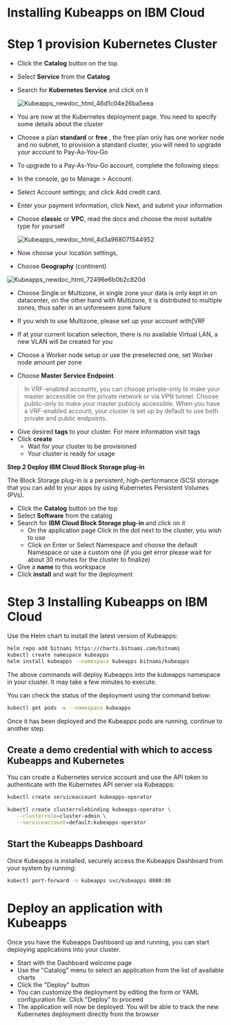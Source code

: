 # Installing Kubeapps on IBM Cloud

# **Step 1 provision Kubernetes Cluster**

- Click the **Catalog** button on the top

- Select **Service** from the **Catalog**

- Search for **Kubernetes Service** and click on it

  ![Kubeapps_newdoc_html_46d1c04e26ba5eea](https://user-images.githubusercontent.com/5286796/106395222-0d9fa300-6427-11eb-9100-bf270bedfdb4.png)

- You are now at the Kubernetes deployment page. You need to specify some details about the cluster

- Choose a plan **standard** or **free** , the free plan only has one worker node and no subnet, to provision a standard cluster, 
  you will need to upgrade your account to Pay-As-You-Go

- To upgrade to a Pay-As-You-Go account, complete the following steps:

- In the console, go to Manage > Account.

- Select Account settings; and click Add credit card.

- Enter your payment information, click Next, and submit your information

- Choose **classic** or **VPC**, read the docs and choose the most suitable type for yourself

  ![Kubeapps_newdoc_html_4d3a968071544952](https://user-images.githubusercontent.com/5286796/106395219-0c6e7600-6427-11eb-99e4-fb7c5d0c5d5e.png)

- Now choose your location settings,

- Choose **Geography** (continent)

![Kubeapps_newdoc_html_72496e6b0b2c820d](https://user-images.githubusercontent.com/5286796/106395218-0aa4b280-6427-11eb-9589-6638903ae4ff.png)

- Choose Single or Multizone, in single zone your data is only kept in on 	datacenter, on the other hand with Multizone, it is distributed to multiple zones, 
  thus safer in an unforeseen zone failure

- If you wish to use Multizone, please set up your account with[VRF

- If at your current location selection, there is no available Virtual LAN, a new VLAN will be created for you
- Choose a Worker node setup or use the preselected one, set Worker node amount per zone
- Choose **Master Service Endpoint**. 

> In VRF-enabled accounts, you can choose private-only to make your master accessible on the private network or via VPN tunnel. Choose public-only to make your master publicly     accessible. When you have a VRF-enabled account, your cluster is set up by default to use both private and public endpoints.

- Give desired **tags** to your cluster. For more information visit tags
- Click **create**
   - Wait for your cluster to be provisioned
   - Your cluster is ready for usage

**Step 2 Deploy IBM Cloud Block Storage plug-in**

The Block Storage plug-in is a persistent, high-performance iSCSI storage that you can add to your apps by using Kubernetes Persistent Volumes (PVs).

- Click the **Catalog** button on the top
- Select **Software** from the catalog
- Search for **IBM Cloud Block Storage plug-in** and click on it
   - On the application page Click in the dot next to the cluster, you wish to use
   - Click on Enter or Select Namespace and choose the default Namespace or use a custom one (if you get error please wait for about 30 minutes for the cluster to finalize)
- Give a **name** to this workspace
- Click **install** and wait for the deployment

# **Step 3 Installing Kubeapps on IBM Cloud**

Use the Helm chart to install the latest version of Kubeapps:

```sh
helm repo add bitnami https://charts.bitnami.com/bitnami
kubectl create namespace kubeapps
helm install kubeapps --namespace kubeapps bitnami/kubeapps
```

The above commands will deploy Kubeapps into the kubeapps namespace in your cluster. It may take a few minutes to execute. 

You can check the status of the deployment using the command below:

```sh
kubectl get pods -w --namespace kubeapps
```

Once it has been deployed and the Kubeapps pods are running, continue to another step.

##  **Create a demo credential with which to access Kubeapps and Kubernetes**

You can create a Kubernetes service account and use the API token to authenticate with the Kubernetes API server via Kubeapps:

```sh
kubectl create serviceaccount kubeapps-operator

kubectl create clusterrolebinding kubeapps-operator \
   --clusterrole=cluster-admin \
   --serviceaccount=default:kubeapps-operator
```

## Start the Kubeapps Dashboard

Once Kubeapps is installed, securely access the Kubeapps Dashboard from your system by running:

```sh
kubectl port-forward -n kubeapps svc/kubeapps 8080:80
```

# Deploy an application with Kubeapps

Once you have the Kubeapps Dashboard up and running, you can start deploying applications into your cluster.

- Start with the Dashboard welcome page
- Use the "Catalog" menu to select an application from the list of available charts
- Click the "Deploy" button
- You can customize the deployment by editing the form or YAML configuration file. Click "Deploy" to proceed
- The application will now be deployed. You will be able to track the new Kubernetes deployment directly from the browser
